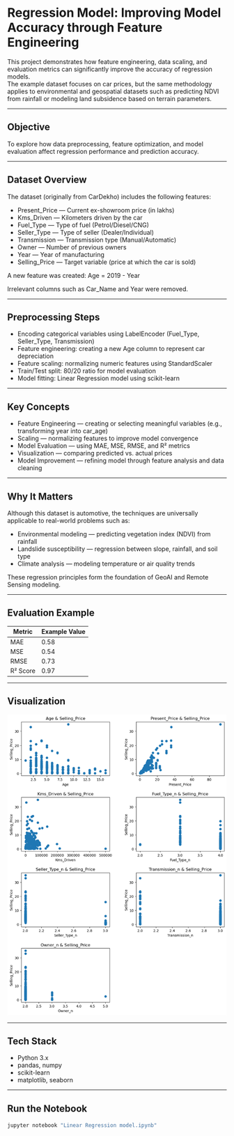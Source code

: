 # Regression Model: Improving Model Accuracy through Feature Engineering

This project demonstrates how feature engineering, data scaling, and evaluation metrics can significantly improve the accuracy of regression models.  
The example dataset focuses on car prices, but the same methodology applies to environmental and geospatial datasets such as predicting NDVI from rainfall or modeling land subsidence based on terrain parameters.

---

## Objective
To explore how data preprocessing, feature optimization, and model evaluation affect regression performance and prediction accuracy.

---

## Dataset Overview
The dataset (originally from CarDekho) includes the following features:

- Present_Price — Current ex-showroom price (in lakhs)  
- Kms_Driven — Kilometers driven by the car  
- Fuel_Type — Type of fuel (Petrol/Diesel/CNG)  
- Seller_Type — Type of seller (Dealer/Individual)  
- Transmission — Transmission type (Manual/Automatic)  
- Owner — Number of previous owners  
- Year — Year of manufacturing  
- Selling_Price — Target variable (price at which the car is sold)

A new feature was created:
Age = 2019 - Year  

Irrelevant columns such as Car_Name and Year were removed.

---

## Preprocessing Steps
- Encoding categorical variables using LabelEncoder (Fuel_Type, Seller_Type, Transmission)  
- Feature engineering: creating a new Age column to represent car depreciation  
- Feature scaling: normalizing numeric features using StandardScaler  
- Train/Test split: 80/20 ratio for model evaluation  
- Model fitting: Linear Regression model using scikit-learn

---

## Key Concepts
- Feature Engineering — creating or selecting meaningful variables (e.g., transforming year into car_age)  
- Scaling — normalizing features to improve model convergence  
- Model Evaluation — using MAE, MSE, RMSE, and R² metrics  
- Visualization — comparing predicted vs. actual prices  
- Model Improvement — refining model through feature analysis and data cleaning

---

## Why It Matters
Although this dataset is automotive, the techniques are universally applicable to real-world problems such as:

- Environmental modeling — predicting vegetation index (NDVI) from rainfall  
- Landslide susceptibility — regression between slope, rainfall, and soil type  
- Climate analysis — modeling temperature or air quality trends  

These regression principles form the foundation of GeoAI and Remote Sensing modeling.

---

## Evaluation Example
| Metric | Example Value |
|--------|----------------|
| MAE | 0.58 |
| MSE | 0.54 |
| RMSE | 0.73 |
| R² Score | 0.97 |


---

## Visualization
![Preview](preview.png)

---

## Tech Stack
- Python 3.x  
- pandas, numpy  
- scikit-learn  
- matplotlib, seaborn

---

## Run the Notebook
```bash
jupyter notebook "Linear Regression model.ipynb"

